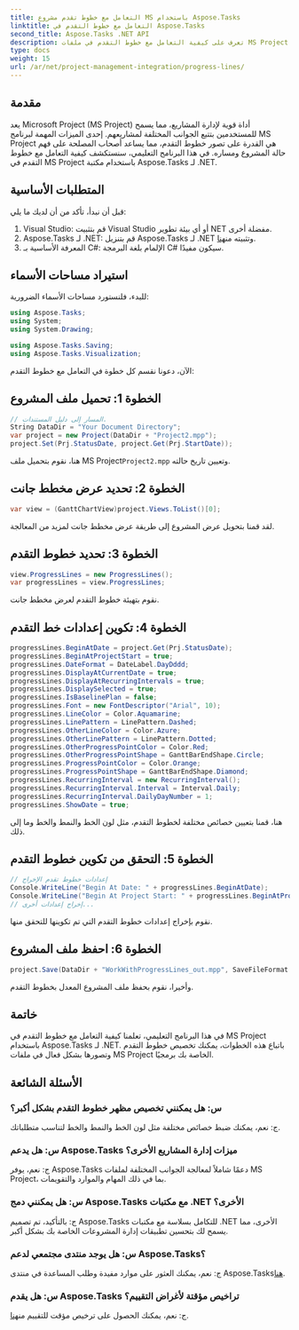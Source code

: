 ```yaml
---
title: التعامل مع خطوط تقدم مشروع MS باستخدام Aspose.Tasks
linktitle: التعامل مع خطوط التقدم في Aspose.Tasks
second_title: Aspose.Tasks .NET API
description: تعرف على كيفية التعامل مع خطوط التقدم في ملفات MS Project باستخدام Aspose.Tasks لـ .NET، مما يعزز تصور المشروع وإدارته.
type: docs
weight: 15
url: /ar/net/project-management-integration/progress-lines/
---
```

## مقدمة
يعد Microsoft Project (MS Project) أداة قوية لإدارة المشاريع، مما يسمح للمستخدمين بتتبع الجوانب المختلفة لمشاريعهم. إحدى الميزات المهمة لبرنامج MS Project هي القدرة على تصور خطوط التقدم، مما يساعد أصحاب المصلحة على فهم حالة المشروع ومساره. في هذا البرنامج التعليمي، سنستكشف كيفية التعامل مع خطوط التقدم في MS Project باستخدام مكتبة Aspose.Tasks لـ .NET.
## المتطلبات الأساسية
قبل أن نبدأ، تأكد من أن لديك ما يلي:
1. Visual Studio: قم بتثبيت Visual Studio أو أي بيئة تطوير NET مفضلة أخرى.
2.  Aspose.Tasks لـ .NET: قم بتنزيل Aspose.Tasks لـ .NET وتثبيته من[هنا](https://releases.aspose.com/tasks/net/).
3. المعرفة الأساسية بـ C#: الإلمام بلغة البرمجة C# سيكون مفيدًا.

## استيراد مساحات الأسماء
للبدء، فلنستورد مساحات الأسماء الضرورية:
```csharp
using Aspose.Tasks;
using System;
using System.Drawing;

using Aspose.Tasks.Saving;
using Aspose.Tasks.Visualization;
```
الآن، دعونا نقسم كل خطوة في التعامل مع خطوط التقدم:
## الخطوة 1: تحميل ملف المشروع
```csharp
// المسار إلى دليل المستندات.
String DataDir = "Your Document Directory";
var project = new Project(DataDir + "Project2.mpp");
project.Set(Prj.StatusDate, project.Get(Prj.StartDate));
```
 هنا، نقوم بتحميل ملف MS Project`Project2.mpp` وتعيين تاريخ حالته.
## الخطوة 2: تحديد عرض مخطط جانت
```csharp
var view = (GanttChartView)project.Views.ToList()[0];
```
لقد قمنا بتحويل عرض المشروع إلى طريقة عرض مخطط جانت لمزيد من المعالجة.
## الخطوة 3: تحديد خطوط التقدم
```csharp
view.ProgressLines = new ProgressLines();
var progressLines = view.ProgressLines;
```
نقوم بتهيئة خطوط التقدم لعرض مخطط جانت.
## الخطوة 4: تكوين إعدادات خط التقدم
```csharp
progressLines.BeginAtDate = project.Get(Prj.StatusDate);
progressLines.BeginAtProjectStart = true;
progressLines.DateFormat = DateLabel.DayDddd;
progressLines.DisplayAtCurrentDate = true;
progressLines.DisplayAtRecurringIntervals = true;
progressLines.DisplaySelected = true;
progressLines.IsBaselinePlan = false;
progressLines.Font = new FontDescriptor("Arial", 10);
progressLines.LineColor = Color.Aquamarine;
progressLines.LinePattern = LinePattern.Dashed;
progressLines.OtherLineColor = Color.Azure;
progressLines.OtherLinePattern = LinePattern.Dotted;
progressLines.OtherProgressPointColor = Color.Red;
progressLines.OtherProgressPointShape = GanttBarEndShape.Circle;
progressLines.ProgressPointColor = Color.Orange;
progressLines.ProgressPointShape = GanttBarEndShape.Diamond;
progressLines.RecurringInterval = new RecurringInterval();
progressLines.RecurringInterval.Interval = Interval.Daily;
progressLines.RecurringInterval.DailyDayNumber = 1;
progressLines.ShowDate = true;
```
هنا، قمنا بتعيين خصائص مختلفة لخطوط التقدم، مثل لون الخط والنمط والخط وما إلى ذلك.
## الخطوة 5: التحقق من تكوين خطوط التقدم
```csharp
// إعدادات خطوط تقدم الإخراج
Console.WriteLine("Begin At Date: " + progressLines.BeginAtDate);
Console.WriteLine("Begin At Project Start: " + progressLines.BeginAtProjectStart);
// إخراج إعدادات أخرى...
```
نقوم بإخراج إعدادات خطوط التقدم التي تم تكوينها للتحقق منها.
## الخطوة 6: احفظ ملف المشروع
```csharp
project.Save(DataDir + "WorkWithProgressLines_out.mpp", SaveFileFormat.Mpp);
```
وأخيرا، نقوم بحفظ ملف المشروع المعدل بخطوط التقدم.

## خاتمة
في هذا البرنامج التعليمي، تعلمنا كيفية التعامل مع خطوط التقدم في MS Project باستخدام Aspose.Tasks لـ .NET. باتباع هذه الخطوات، يمكنك تخصيص خطوط التقدم وتصورها بشكل فعال في ملفات MS Project الخاصة بك برمجيًا.
## الأسئلة الشائعة
### س: هل يمكنني تخصيص مظهر خطوط التقدم بشكل أكبر؟
ج: نعم، يمكنك ضبط خصائص مختلفة مثل لون الخط والنمط والخط لتناسب متطلباتك.
### س: هل يدعم Aspose.Tasks ميزات إدارة المشاريع الأخرى؟
ج: نعم، يوفر Aspose.Tasks دعمًا شاملاً لمعالجة الجوانب المختلفة لملفات MS Project، بما في ذلك المهام والموارد والتقويمات.
### س: هل يمكنني دمج Aspose.Tasks مع مكتبات .NET الأخرى؟
ج: بالتأكيد، تم تصميم Aspose.Tasks للتكامل بسلاسة مع مكتبات .NET الأخرى، مما يسمح لك بتحسين تطبيقات إدارة المشروعات الخاصة بك بشكل أكبر.
### س: هل يوجد منتدى مجتمعي لدعم Aspose.Tasks؟
 ج: نعم، يمكنك العثور على موارد مفيدة وطلب المساعدة في منتدى Aspose.Tasks[هنا](https://forum.aspose.com/c/tasks/15).
### س: هل يقدم Aspose.Tasks تراخيص مؤقتة لأغراض التقييم؟
 ج: نعم، يمكنك الحصول على ترخيص مؤقت للتقييم من[هنا](https://purchase.aspose.com/temporary-license/).
